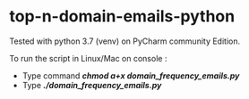# top-n-domain-emails-python

Tested with python 3.7 (venv) on PyCharm community Edition.

To run the script in Linux/Mac on console : 
  - Type command ***chmod a+x domain_frequency_emails.py***
  - Type ***./domain_frequency_emails.py***
  
 
